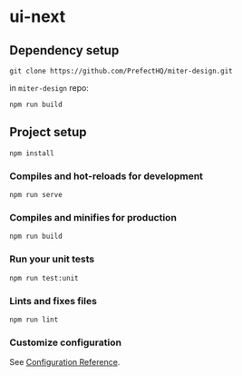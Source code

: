 # ui-next

## Dependency setup

```
git clone https://github.com/PrefectHQ/miter-design.git
```

in `miter-design` repo:

```
npm run build
```

## Project setup

```
npm install
```

### Compiles and hot-reloads for development

```
npm run serve
```

### Compiles and minifies for production

```
npm run build
```

### Run your unit tests

```
npm run test:unit
```

### Lints and fixes files

```
npm run lint
```

### Customize configuration

See [Configuration Reference](https://cli.vuejs.org/config/).
